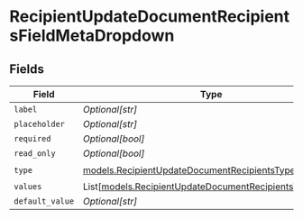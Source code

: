 # RecipientUpdateDocumentRecipientsFieldMetaDropdown


## Fields

| Field                                                                                                              | Type                                                                                                               | Required                                                                                                           | Description                                                                                                        |
| ------------------------------------------------------------------------------------------------------------------ | ------------------------------------------------------------------------------------------------------------------ | ------------------------------------------------------------------------------------------------------------------ | ------------------------------------------------------------------------------------------------------------------ |
| `label`                                                                                                            | *Optional[str]*                                                                                                    | :heavy_minus_sign:                                                                                                 | N/A                                                                                                                |
| `placeholder`                                                                                                      | *Optional[str]*                                                                                                    | :heavy_minus_sign:                                                                                                 | N/A                                                                                                                |
| `required`                                                                                                         | *Optional[bool]*                                                                                                   | :heavy_minus_sign:                                                                                                 | N/A                                                                                                                |
| `read_only`                                                                                                        | *Optional[bool]*                                                                                                   | :heavy_minus_sign:                                                                                                 | N/A                                                                                                                |
| `type`                                                                                                             | [models.RecipientUpdateDocumentRecipientsTypeDropdown](../models/recipientupdatedocumentrecipientstypedropdown.md) | :heavy_check_mark:                                                                                                 | N/A                                                                                                                |
| `values`                                                                                                           | List[[models.RecipientUpdateDocumentRecipientsValue3](../models/recipientupdatedocumentrecipientsvalue3.md)]       | :heavy_minus_sign:                                                                                                 | N/A                                                                                                                |
| `default_value`                                                                                                    | *Optional[str]*                                                                                                    | :heavy_minus_sign:                                                                                                 | N/A                                                                                                                |